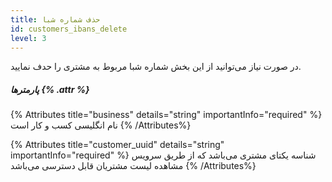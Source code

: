 ```yaml
---
title: حذف شماره شبا 
id: customers_ibans_delete
level: 3
---
```


در صورت نیاز می‌توانید از این بخش شماره شبا مربوط به مشتری را حدف نمایید.

##### پارمترها {% .attr %}

{% Attributes title="business" details="string" importantInfo="required" %}
نام انگلیسی کسب و کار است
{% /Attributes%}

{% Attributes title="customer_uuid" details="string" importantInfo="required" %}
شناسه یکتای مشتری می‌باشد که از طریق سرویس مشاهده لیست مشتریان قابل دسترسی می‌باشد
{% /Attributes%}
